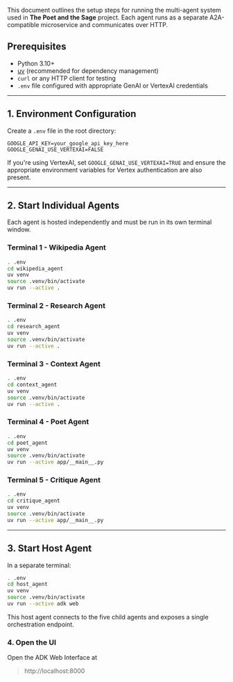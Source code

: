 This document outlines the setup steps for running the multi-agent system used in **The Poet and the Sage** project. Each agent runs as a separate A2A-compatible microservice and communicates over HTTP.

## Prerequisites

* Python 3.10+
* [uv](https://github.com/astral-sh/uv) (recommended for dependency management)
* `curl` or any HTTP client for testing
* `.env` file configured with appropriate GenAI or VertexAI credentials

---

## 1. Environment Configuration

Create a `.env` file in the root directory:

```env
GOOGLE_API_KEY=your_google_api_key_here
GOOGLE_GENAI_USE_VERTEXAI=FALSE
```

If you're using VertexAI, set `GOOGLE_GENAI_USE_VERTEXAI=TRUE` and ensure the appropriate environment variables for Vertex authentication are also present.

---

## 2. Start Individual Agents

Each agent is hosted independently and must be run in its own terminal window.

### Terminal 1 - Wikipedia Agent
```bash
. .env
cd wikipedia_agent
uv venv
source .venv/bin/activate
uv run --active .
```

### Terminal 2 - Research Agent
```bash
. .env
cd research_agent
uv venv
source .venv/bin/activate
uv run --active .
```

### Terminal 3 - Context Agent
```bash
. .env
cd context_agent
uv venv
source .venv/bin/activate
uv run --active .
```
### Terminal 4 - Poet Agent
```bash
. .env
cd poet_agent
uv venv
source .venv/bin/activate
uv run --active app/__main__.py
```

### Terminal 5 - Critique Agent
```bash
. .env
cd critique_agent
uv venv
source .venv/bin/activate
uv run --active app/__main__.py
```

---

## 3. Start Host Agent

In a separate terminal:

```bash
. .env
cd host_agent
uv venv
source .venv/bin/activate
uv run --active adk web   
```

This host agent connects to the five child agents and exposes a single orchestration endpoint.

### 4. Open the UI
Open the ADK Web Interface at

> http://localhost:8000
